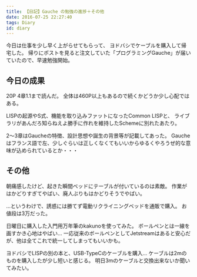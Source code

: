 ```yaml
---
title: 【日記】Gauche の勉強の進捗＋その他
date: 2016-07-25 22:27:40
tags: Diary
id: diary
---
```


今日は仕事を少し早く上がらせてもらって、
ヨドバシでケーブルを購入して帰宅した。
帰りにポストを見ると注文していた「プログラミングGauche」が届いていたので、早速勉強開始。

<!-- more -->

## 今日の成果

20P 4章1.1まで読んだ。
全体は460P以上もあるので続くかどうか少し心配ではある。

LISPの起源やS式、機能を取り込みファットになったCommon LISPと、
ライブラリがあんだろ知らねえよ勝手に作れを維持したSchemeに別れたあたり。

2〜3章はGaucheの特徴、設計思想や誕生の背景等が記載してあった。
Gaucheはフランス語で左、少しぐらいは正しくなくてもいいからゆるくやろうぜ的な意味が込められているとか・・・

## その他

朝痛感したけど、起きた瞬間ベッドにテーブルが付いているのは素敵。
作業がはかどりすぎてやばい、廃人ぶりもはかどりそうでやばい。

…というわけで、誘惑には勝てず電動リクライニングベッドを通販で購入。
お値段は3万だった。

日曜日に購入した入門用万年筆のkakunoを使ってみた。
ボールペンとは一線を画すかき心地はやばい…
一応従来のボールペンとしてJetstreamはあると安心だが、他は全てこれで統一してしまってもいいかも。

ヨドバシでLISPの別の本と、USB-TypeCのケーブルを購入…
ケーブルは2mのものを購入したが少し短いと感じる。
明日3mのケーブルと交換出来ないか聞いてみたい。

